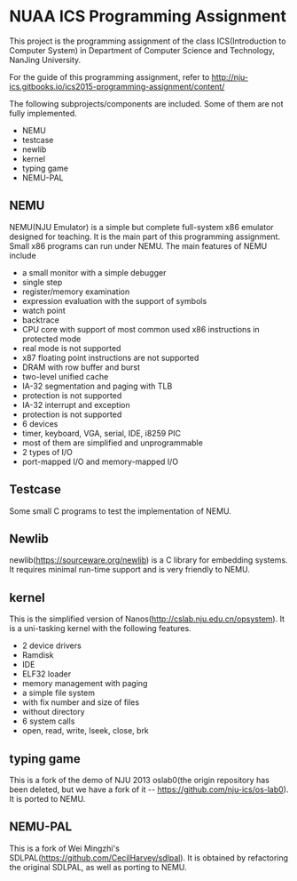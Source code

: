 # NUAA ICS Programming Assignment

This project is the programming assignment of the class ICS(Introduction to Computer System) in Department of Computer Science and Technology, NanJing University.

For the guide of this programming assignment, refer to http://nju-ics.gitbooks.io/ics2015-programming-assignment/content/

The following subprojects/components are included. Some of them are not fully implemented.
* NEMU
* testcase
* newlib
* kernel
* typing game
* NEMU-PAL

## NEMU

NEMU(NJU Emulator) is a simple but complete full-system x86 emulator designed for teaching. It is the main part of this programming assignment. Small x86 programs can run under NEMU. The main features of NEMU include
* a small monitor with a simple debugger
 * single step
 * register/memory examination
 * expression evaluation with the support of symbols
 * watch point
 * backtrace
* CPU core with support of most common used x86 instructions in protected mode
 * real mode is not supported
 * x87 floating point instructions are not supported
* DRAM with row buffer and burst
* two-level unified cache
* IA-32 segmentation and paging with TLB
 * protection is not supported
* IA-32 interrupt and exception
 * protection is not supported
* 6 devices
 * timer, keyboard, VGA, serial, IDE, i8259 PIC
 * most of them are simplified and unprogrammable
* 2 types of I/O
 * port-mapped I/O and memory-mapped I/O

## Testcase

Some small C programs to test the implementation of NEMU.

## Newlib

newlib(https://sourceware.org/newlib) is a C library for embedding systems. It requires minimal run-time support and is very friendly to NEMU.

## kernel

This is the simplified version of Nanos(http://cslab.nju.edu.cn/opsystem). It is a uni-tasking kernel with the following features.
* 2 device drivers
 * Ramdisk
 * IDE
* ELF32 loader
* memory management with paging
* a simple file system
 * with fix number and size of files
 * without directory
* 6 system calls
 * open, read, write, lseek, close, brk

## typing game

This is a fork of the demo of NJU 2013 oslab0(the origin repository has been deleted, but we have a fork of it -- https://github.com/nju-ics/os-lab0). It is ported to NEMU.

## NEMU-PAL

This is a fork of Wei Mingzhi's SDLPAL(https://github.com/CecilHarvey/sdlpal). It is obtained by refactoring the original SDLPAL, as well as porting to NEMU.
